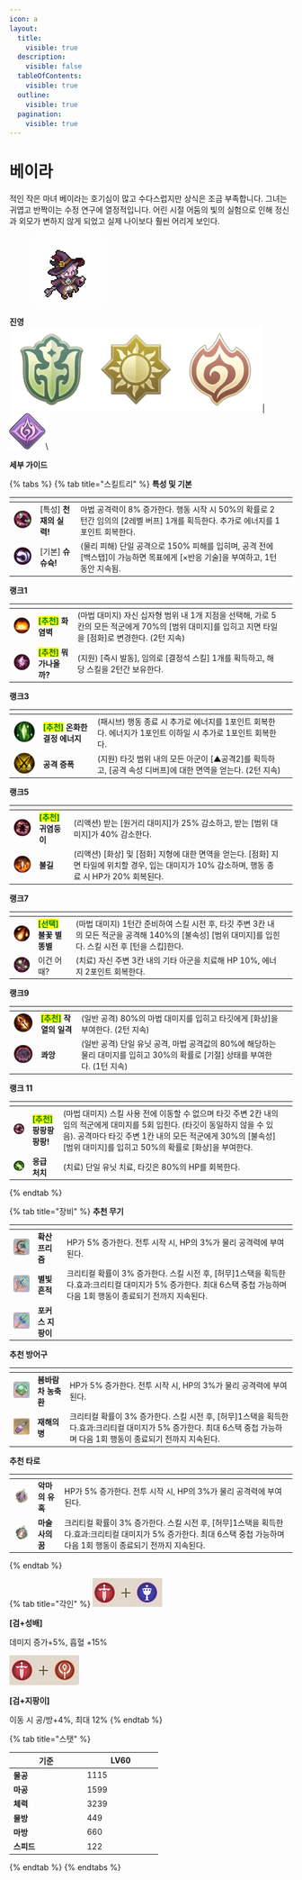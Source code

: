 ```yaml
---
icon: a
layout:
  title:
    visible: true
  description:
    visible: false
  tableOfContents:
    visible: true
  outline:
    visible: true
  pagination:
    visible: true
---
```


# 베이라

적인 작은 마녀 베이라는 호기심이 많고 수다스럽지만 상식은 조금 부족합니다. 그녀는 귀엽고 반짝이는 수정 연구에 열정적입니다. 어린 시절 어둠의 빛의 실험으로 인해 정신과 외모가 변하지 않게 되었고 실제 나이보다 훨씬 어리게 보인다.

<div align="left">

<figure><img src="../../.gitbook/assets/28 (1).png" alt=""><figcaption></figcaption></figure>

</div>

**진영**\
<img src="../../.gitbook/assets/unittag_player-150x150.webp" alt="" data-size="line"><img src="../../.gitbook/assets/1 (6).webp" alt="" data-size="line"><img src="../../.gitbook/assets/unittag_thebombing-150x150 (2).webp" alt="" data-size="line">| <img src="../../.gitbook/assets/파멸자.webp" alt="" data-size="line">\


**세부 가이드**

{% tabs %}
{% tab title="스킬트리" %}
**특성 및 기본**

<table data-view="cards"><thead><tr><th></th><th></th><th></th><th data-hidden data-card-cover data-type="files"></th></tr></thead><tbody><tr><td><img src="../../.gitbook/assets/Im-a-Genius.webp" alt=""></td><td>[특성] <strong>천재의 실력!</strong></td><td>마법 공격력이 8% 증가한다. 행동 시작 시 50%의 확률로 2턴간 임의의 [2레벨 버프] 1개를 획득한다. 추가로 에너지를 1포인트 회복한다.</td><td></td></tr><tr><td><img src="../../.gitbook/assets/Chuu-Chuu-Chuu (1).webp" alt=""></td><td>[기본] <strong>슈슈슉!</strong></td><td>(물리 피해) 단일 공격으로 150% 피해를 입히며, 공격 전에 [백스탭]이 가능하면 목표에게 [×반응 기술]을 부여하고, 1턴 동안 지속됨.</td><td></td></tr></tbody></table>

**랭크1**

<table data-view="cards"><thead><tr><th></th><th></th><th></th><th data-hidden data-card-cover data-type="files"></th></tr></thead><tbody><tr><td><img src="../../.gitbook/assets/fire-wall.webp" alt="" data-size="original"></td><td><mark style="color:green;"><strong>[추천]</strong></mark> <strong>화염벽</strong></td><td>(마법 대미지) 자신 십자형 범위 내 1개 지점을 선택해, 가로 5칸의 모든 적군에게 70%의 [범위 대미지]를 입히고 지면 타일을 [점화]로 변경한다. (2턴 지속)</td><td></td></tr><tr><td><img src="../../.gitbook/assets/Just-look-for.webp" alt=""></td><td><mark style="color:green;"><strong>[추천]</strong></mark><strong> 뭐가나올까?</strong></td><td>(지원) [즉시 발동], 임의로 [결정석 스킬] 1개를 획득하고, 해당 스킬을 2턴간 보유한다.</td><td></td></tr></tbody></table>

**랭크3**

<table data-view="cards"><thead><tr><th></th><th></th><th></th><th data-hidden data-card-cover data-type="files"></th></tr></thead><tbody><tr><td><img src="../../.gitbook/assets/Crystal-Affinity.webp" alt=""></td><td><mark style="color:green;"><strong>[추천]</strong></mark><strong> 온화한 결정 에너지</strong></td><td>(패시브) 행동 종료 시 추가로 에너지를 1포인트 회복한다. 에너지가 1포인트 이하일 시 추가로 1포인트 회복한다.</td><td></td></tr><tr><td><img src="../../.gitbook/assets/Attack-Amplifier.png" alt=""></td><td><strong>공격 증폭</strong></td><td>(지원) 타깃 범위 내의 모든 아군이 [▲공격2]를 획득하고, [공격 속성 디버프]에 대한 면역을 얻는다. (2턴 지속)</td><td></td></tr></tbody></table>

**랭크5**

<table data-view="cards"><thead><tr><th></th><th></th><th></th><th data-hidden data-card-cover data-type="files"></th></tr></thead><tbody><tr><td><img src="../../.gitbook/assets/Little-cutie.webp" alt=""></td><td><mark style="color:green;"><strong>[추천]</strong></mark> <strong>귀염둥이</strong></td><td>(리액션) 받는 [원거리 대미지]가 25% 감소하고, 받는 [범위 대미지]가 40% 감소한다.</td><td></td></tr><tr><td><img src="../../.gitbook/assets/Ashes.webp" alt=""></td><td><strong>불길</strong></td><td>(리액션) [화상] 및 [점화] 지형에 대한 면역을 얻는다. [점화] 지면 타일에 위치할 경우, 입는 대미지가 10% 감소하며, 행동 종료 시 HP가 20% 회복된다.</td><td></td></tr></tbody></table>

**랭크7**

<table data-view="cards"><thead><tr><th></th><th></th><th></th><th data-hidden data-card-cover data-type="files"></th></tr></thead><tbody><tr><td><img src="../../.gitbook/assets/Flaming-Star.webp" alt="" data-size="original"></td><td><mark style="color:green;"><strong>[선택]</strong></mark><strong> 불꽃 별똥별</strong></td><td>(마법 대미지) 1턴간 준비하여 스킬 시전 후, 타깃 주변 3칸 내의 모든 적군을 공격해 140%의 [불속성] [범위 대미지]를 입힌다. 스킬 시전 후 [턴을 스킵]한다.</td><td></td></tr><tr><td><img src="../../.gitbook/assets/Try-this.webp" alt=""></td><td>이건 어때?</td><td>(치료) 자신 주변 3칸 내의 기타 아군을 치료해 HP 10%, 에너지 2포인트 회복한다.</td><td></td></tr></tbody></table>

**랭크9**

<table data-view="cards"><thead><tr><th></th><th></th><th></th><th data-hidden data-card-cover data-type="files"></th></tr></thead><tbody><tr><td><img src="../../.gitbook/assets/Burning-Strike.webp" alt=""></td><td><mark style="color:green;"><strong>[추천]</strong></mark><strong> 작열의 일격</strong></td><td>(일반 공격) 80%의 마법 대미지를 입히고 타깃에게 [화상]을 부여한다. (2턴 지속)</td><td></td></tr><tr><td><img src="../../.gitbook/assets/Bang.webp" alt=""></td><td><strong>콰앙</strong></td><td>(일반 공격) 단일 유닛 공격, 마법 공격값의 80%에 해당하는 물리 대미지를 입히고 30%의 확률로 [기절] 상태를 부여한다. (1턴 지속)</td><td></td></tr></tbody></table>

**랭크 11**

<table data-view="cards"><thead><tr><th></th><th></th><th></th><th data-hidden data-card-cover data-type="files"></th></tr></thead><tbody><tr><td><img src="../../.gitbook/assets/Im-a-Genius (1).webp" alt=""></td><td><mark style="color:green;"><strong>[추천]</strong></mark><strong> 팡팡팡팡팡!</strong></td><td>(마법 대미지) 스킬 사용 전에 이동할 수 없으며 타깃 주변 2칸 내의 임의 적군에게 대미지를 5회 입힌다. (타깃이 동일하지 않을 수 있음). 공격마다 타깃 주변 1칸 내의 모든 적군에게 30%의 [불속성] [범위 대미지]를 입히고 50%의 확률로 [화상]을 부여한다.</td><td></td></tr><tr><td><img src="../../.gitbook/assets/first-aid.webp" alt=""></td><td> <strong>응급 처치</strong></td><td>(치료) 단일 유닛 치료, 타깃은 80%의 HP를 회복한다.</td><td></td></tr></tbody></table>
{% endtab %}

{% tab title="장비" %}
**추천 무기**

<table data-view="cards"><thead><tr><th></th><th></th><th data-hidden></th></tr></thead><tbody><tr><td><img src="../../.gitbook/assets/80px-擴散棱鏡 (1).png" alt=""></td><td><strong>확산 프리즘</strong></td><td>HP가 5% 증가한다. 전투 시작 시, HP의 3%가 물리 공격력에 부여된다.</td></tr><tr><td><img src="../../.gitbook/assets/80px-星輝之遺.png" alt=""></td><td><strong>별빛 흔적</strong></td><td>크리티컬 확률이 3% 증가한다. 스킬 시전 후, [허무]1스택을 획득한다.효과:크리티컬 대미지가 5% 증가한다. 최대 6스택 중첩 가능하며 다음 1회 행동이 종료되기 전까지 지속된다.</td></tr><tr><td><img src="../../.gitbook/assets/80px-聚焦法杖.png" alt=""></td><td><strong>포커스 지팡이</strong></td><td></td></tr></tbody></table>

**추천 방어구**

<table data-view="cards"><thead><tr><th></th><th></th><th data-hidden></th></tr></thead><tbody><tr><td><img src="../../.gitbook/assets/5 (24).png" alt=""></td><td><strong>봄바람 차 농축환</strong></td><td>HP가 5% 증가한다. 전투 시작 시, HP의 3%가 물리 공격력에 부여된다.</td></tr><tr><td><img src="../../.gitbook/assets/27.png" alt=""></td><td><strong>재해의 병</strong></td><td>크리티컬 확률이 3% 증가한다. 스킬 시전 후, [허무]1스택을 획득한다.효과:크리티컬 대미지가 5% 증가한다. 최대 6스택 중첩 가능하며 다음 1회 행동이 종료되기 전까지 지속된다.</td></tr></tbody></table>

**추천 타로**

<table data-view="cards"><thead><tr><th></th><th></th><th data-hidden></th></tr></thead><tbody><tr><td><img src="../../.gitbook/assets/tar_6.webp" alt=""></td><td><strong>악마의 유혹</strong></td><td>HP가 5% 증가한다. 전투 시작 시, HP의 3%가 물리 공격력에 부여된다.</td></tr><tr><td><img src="../../.gitbook/assets/tar_0.webp" alt=""></td><td><strong>마술사의 꿈</strong></td><td>크리티컬 확률이 3% 증가한다. 스킬 시전 후, [허무]1스택을 획득한다.효과:크리티컬 대미지가 5% 증가한다. 최대 6스택 중첩 가능하며 다음 1회 행동이 종료되기 전까지 지속된다.</td></tr></tbody></table>
{% endtab %}

{% tab title="각인" %}
<img src="../../.gitbook/assets/1 (26).png" alt="" data-size="original">

**\[검+성배]**&#x20;

데미지 증가+5%, 흡혈 +15%

<img src="../../.gitbook/assets/1 (27).png" alt="" data-size="original">&#x20;

**\[검+지팡이]**&#x20;

이동 시 공/방+4%, 최대 12%
{% endtab %}

{% tab title="스탯" %}
<table><thead><tr><th width="117">기준</th><th width="120">LV60</th></tr></thead><tbody><tr><td><strong>물공</strong></td><td>1115</td></tr><tr><td><strong>마공</strong></td><td>1599</td></tr><tr><td><strong>체력</strong></td><td>3239</td></tr><tr><td><strong>물방</strong></td><td>449</td></tr><tr><td><strong>마방</strong></td><td>660</td></tr><tr><td><strong>스피드</strong></td><td>122</td></tr></tbody></table>
{% endtab %}
{% endtabs %}

